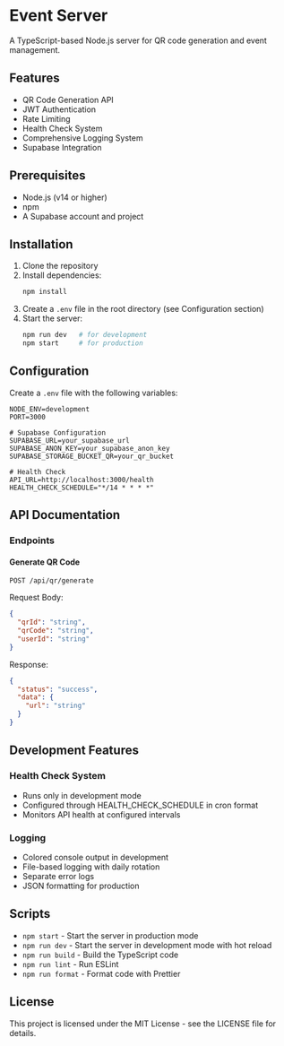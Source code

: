 # Event Server

A TypeScript-based Node.js server for QR code generation and event management.

## Features

- QR Code Generation API
- JWT Authentication
- Rate Limiting
- Health Check System
- Comprehensive Logging System
- Supabase Integration

## Prerequisites

- Node.js (v14 or higher)
- npm
- A Supabase account and project

## Installation

1. Clone the repository
2. Install dependencies:
   ```bash
   npm install
   ```
3. Create a `.env` file in the root directory (see Configuration section)
4. Start the server:
   ```bash
   npm run dev   # for development
   npm start     # for production
   ```

## Configuration

Create a `.env` file with the following variables:

```env
NODE_ENV=development
PORT=3000

# Supabase Configuration
SUPABASE_URL=your_supabase_url
SUPABASE_ANON_KEY=your_supabase_anon_key
SUPABASE_STORAGE_BUCKET_QR=your_qr_bucket

# Health Check
API_URL=http://localhost:3000/health
HEALTH_CHECK_SCHEDULE="*/14 * * * *"
```

## API Documentation

### Endpoints

#### Generate QR Code

```http
POST /api/qr/generate
```

Request Body:

```json
{
  "qrId": "string",
  "qrCode": "string",
  "userId": "string"
}
```

Response:

```json
{
  "status": "success",
  "data": {
    "url": "string"
  }
}
```

## Development Features

### Health Check System

- Runs only in development mode
- Configured through HEALTH_CHECK_SCHEDULE in cron format
- Monitors API health at configured intervals

### Logging

- Colored console output in development
- File-based logging with daily rotation
- Separate error logs
- JSON formatting for production

## Scripts

- `npm start` - Start the server in production mode
- `npm run dev` - Start the server in development mode with hot reload
- `npm run build` - Build the TypeScript code
- `npm run lint` - Run ESLint
- `npm run format` - Format code with Prettier

## License

This project is licensed under the MIT License - see the LICENSE file for details.
